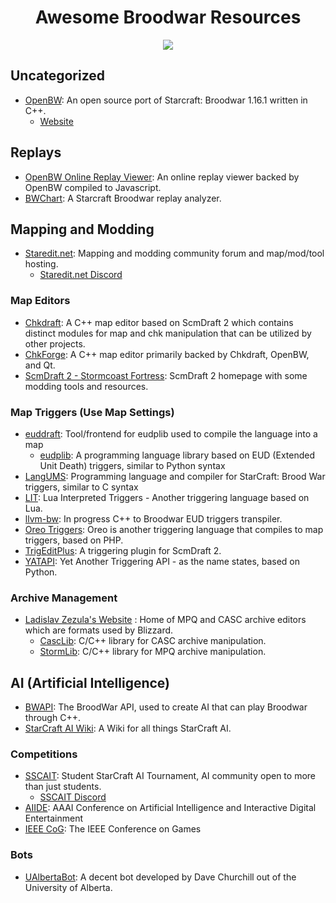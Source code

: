 <div align="center">
  <h1>
    Awesome Broodwar Resources
  </h1>

![](https://badgen.net/github/last-commit/TheEngineeringBay/Awesome-Broodwar-Resources)
</div>


## Uncategorized
- [OpenBW](https://github.com/OpenBW/openbw): An open source port of Starcraft: Broodwar 1.16.1 written in C++.
  - [Website](http://www.openbw.com/)

## Replays
- [OpenBW Online Replay Viewer](http://www.openbw.com/replay-viewer/): An online replay viewer backed by OpenBW compiled to Javascript.
- [BWChart](https://bwchart.wordpress.com/): A Starcraft Broodwar replay analyzer.

## Mapping and Modding
- [Staredit.net](http://www.staredit.net/): Mapping and modding community forum and map/mod/tool hosting.
  - [Staredit.net Discord](https://discord.gg/rKs3NDc)

### Map Editors
- [Chkdraft](https://github.com/jjf28/Chkdraft): A C++ map editor based on ScmDraft 2 which contains distinct modules for map and chk manipulation that can be utilized by other projects.
- [ChkForge](https://github.com/heinermann/ChkForge): A C++ map editor primarily backed by Chkdraft, OpenBW, and Qt.
- [ScmDraft 2 - Stormcoast Fortress](http://www.stormcoast-fortress.net/): ScmDraft 2 homepage with some modding tools and resources.
 
### Map Triggers (Use Map Settings)
- [euddraft](https://github.com/phu54321/euddraft): Tool/frontend for eudplib used to compile the language into a map
  - [eudplib](https://github.com/phu54321/eudplib): A programming language library based on EUD (Extended Unit Death) triggers, similar to Python syntax
- [LangUMS](https://github.com/LangUMS/langums): Programming language and compiler for StarCraft: Brood War triggers, similar to C syntax
- [LIT](http://www.staredit.net/topic/16432/): Lua Interpreted Triggers - Another triggering language based on Lua.
- [llvm-bw](https://github.com/heinermann/llvm-bw): In progress C++ to Broodwar EUD triggers transpiler.
- [Oreo Triggers](https://github.com/brandonlilly/oreo-triggers): Oreo is another triggering language that compiles to map triggers, based on PHP.
- [TrigEditPlus](https://github.com/phu54321/TrigEditPlus): A triggering plugin for ScmDraft 2.
- [YATAPI](https://github.com/sethmachine/yatapi): Yet Another Triggering API - as the name states, based on Python.

### Archive Management
- [Ladislav Zezula's Website](http://www.zezula.net/en/fstools/main.html) : Home of MPQ and CASC archive editors which are formats used by Blizzard.
  - [CascLib](https://github.com/ladislav-zezula/CascLib): C/C++ library for CASC archive manipulation.
  - [StormLib](https://github.com/ladislav-zezula/StormLib): C/C++ library for MPQ archive manipulation.

## AI (Artificial Intelligence)
- [BWAPI](https://github.com/bwapi/bwapi): The BroodWar API, used to create AI that can play Broodwar through C++.
- [StarCraft AI Wiki](http://www.starcraftai.com/): A Wiki for all things StarCraft AI.

### Competitions
- [SSCAIT](https://sscaitournament.com/): Student StarCraft AI Tournament, AI community open to more than just students.
  - [SSCAIT Discord](https://discord.gg/quCtpKe)
- [AIIDE](http://www.starcraftaicompetition.com/): AAAI Conference on Artificial Intelligence and Interactive Digital Entertainment
- [IEEE CoG](https://cilab.gist.ac.kr/sc_competition/): The IEEE Conference on Games


### Bots
- [UAlbertaBot](https://github.com/davechurchill/ualbertabot): A decent bot developed by Dave Churchill out of the University of Alberta.


